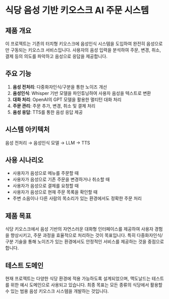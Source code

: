 # 식당 음성 기반 키오스크 AI 주문 시스템

## 제품 개요
이 프로젝트는 기존의 터치형 키오스크에 음성인식 시스템을 도입하여 완전히 음성으로만 구동되는 키오스크 서비스입니다. 사용자의 음성 입력을 분석하여 주문, 변경, 취소, 결제 등의 의도를 파악하고 음성으로 응답을 제공합니다.

## 주요 기능
1. **음성 전처리**: 다중화자인식/구분을 통한 노이즈 개선
2. **음성인식**: Whisper 기반 모델을 파인튜닝하여 사용자 음성을 텍스트로 변환
3. **대화 처리**: OpenAI의 GPT 모델을 활용한 멀티턴 대화 처리
4. **주문 관리**: 주문 추가, 변경, 취소 및 결제 처리
5. **음성 응답**: TTS를 통한 음성 응답 제공

## 시스템 아키텍처
음성 전처리 → 음성인식 모델 → LLM → TTS

## 사용 시나리오
- 사용자가 음성으로 메뉴를 주문할 때
- 사용자가 음성으로 기존 주문을 변경하거나 취소할 때
- 사용자가 음성으로 결제를 요청할 때
- 사용자가 음성으로 현재 주문 목록을 확인할 때
- 주변 소음이나 다른 사람의 목소리가 있는 환경에서도 정확한 주문 처리

## 제품 목표
식당 키오스크에서 음성 기반의 자연스러운 대화형 인터페이스를 제공하여 사용자 경험을 향상시키고, 주문 과정을 효율적으로 처리하는 것이 목표입니다. 특히 다중화자인식/구분 기술을 통해 노이즈가 있는 환경에서도 안정적인 서비스를 제공하는 것을 중점으로 합니다.

## 테스트 도메인
현재 프로젝트는 다양한 식당 환경에 적용 가능하도록 설계되었으며, 맥도날드는 테스트를 위한 예시 도메인으로 사용되고 있습니다. 최종 목표는 모든 종류의 식당에서 활용할 수 있는 범용 음성 키오스크 시스템을 개발하는 것입니다.